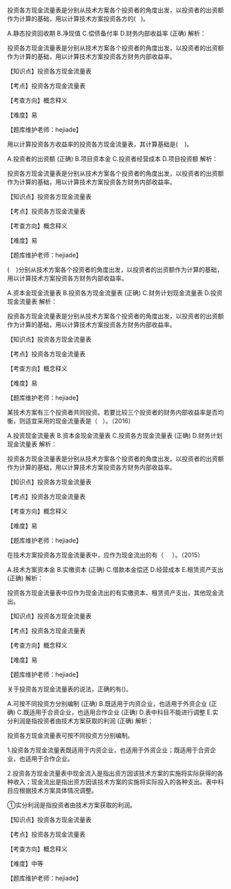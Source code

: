 <p>投资各方现金流量表是分别从技术方案各个投资者的角度出发，以投资者的出资额作为计算的基础，用以计算技术方案投资各方的( &nbsp; )。</p>
A.静态投资回收期
B.净现值
C.偿债备付率
D.财务内部收益率  (正确)
解析：<p>投资各方现金流量表是分别从技术方案各个投资者的角度出发，以投资者的出资额作为计算的基础，用以计算技术方案投资各方财务内部收益率。</p><p>【知识点】投资各方现金流量表</p><p>【考点】投资各方现金流量表</p><p>【考查方向】概念释义</p><p>【难度】易</p><p>【题库维护老师：hejiade】</p>
<p>用以计算投资各方收益率的投资各方现金流量表，其计算基础是( &nbsp; &nbsp;)。</p>
A.投资者的出资额  (正确)
B.项目资本金
C.投资者经营成本
D.项目投资额
解析：<p>投资各方现金流量表是分别从技术方案各个投资者的角度出发，以投资者的出资额作为计算的基础，用以计算技术方案投资各方财务内部收益率。</p><p>【知识点】投资各方现金流量表</p><p>【考点】投资各方现金流量表</p><p>【考查方向】概念释义</p><p>【难度】易</p><p>【题库维护老师：hejiade】</p>
<p>( &nbsp; &nbsp;)分别从技术方案各个投资者的角度出发，以投资者的出资额作为计算的基础，用以计算技术方案投资各方财务内部收益率。</p>
A.资本金现金流量表
B.投资各方现金流量表  (正确)
C.财务计划现金流量表
D.投资现金流量表
解析：<p>投资各方现金流量表是分别从技术方案各个投资者的角度出发，以投资者的出资额作为计算的基础，用以计算技术方案投资各方财务内部收益率。</p><p>【知识点】投资各方现金流量表</p><p>【考点】投资各方现金流量表</p><p>【考查方向】概念释义</p><p>【难度】易</p><p>【题库维护老师：hejiade】</p>
<p>某技术方案有三个投资者共同投资。若要比较三个投资者的财务内部收益率是否均衡，则适宜采用的现金流量表是（ &nbsp; ）。（2016）</p>
A.投资现金流量表
B.资本金现金流量表
C.投资各方现金流量表  (正确)
D.财务计划现金流量表
解析：<p>投资各方现金流量表是分别从技术方案各个投资者的角度出发，以投资者的出资额作为计算的基础，用以计算技术方案投资各方财务内部收益率。</p><p>【知识点】投资各方现金流量表</p><p>【考点】投资各方现金流量表</p><p>【考查方向】概念释义</p><p>【难度】易</p><p>【题库维护老师：hejiade】</p>
<p>在技术方案投资各方现金流量表中，应作为现金流出的有（ &nbsp; &nbsp; ）。（2015）</p>
A.技术方案资本金
B.实缴资本  (正确)
C.借款本金偿还
D.经营成本
E.租赁资产支出  (正确)
解析：<p>投资各方现金流量表中应作为现金流出的有实缴资本、租赁资产支出，其他现金流出。</p><p>【知识点】投资各方现金流量表</p><p>【考点】投资各方现金流量表</p><p>【考查方向】概念释义</p><p>【难度】易</p><p>【题库维护老师：hejiade】</p>
<p>关于投资各方现金流量表的说法，正确的有()。</p>
A.可按不同投资方分别编制  (正确)
B.既适用于内资企业，也适用于外资企业  (正确)
C.既适用于合资企业，也适用合作企业  (正确)
D.表中科目不能进行调整
E.实分利润是指投资者由技术方案获取的利润  (正确)
解析：<p>投资各方现金流量表可按不同投资方分别编制。</p><p>1.投资各方现金流量表既适用于内资企业，也适用于外资企业；既适用于合资企业，也适用于合作企业。</p><p>2.投资各方现金流量表中现金流入是指出资方因该技术方案的实施将实际获得的各种收入；现金流出是指出资方因该技术方案的实施将实际投入的各种支出。表中科目应根据技术方案具体情况调整。</p><p>①实分利润是指投资者由技术方案获取的利润。</p><p>【知识点】投资各方现金流量表</p><p>【考点】投资各方现金流量表</p><p>【考查方向】概念释义</p><p>【难度】中等</p><p>【题库维护老师：hejiade】</p>
